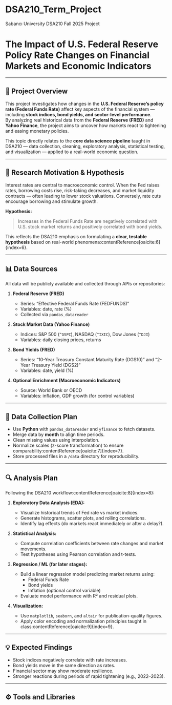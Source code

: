 # DSA210_Term_Project
Sabancı University DSA210 Fall 2025 Project
# The Impact of U.S. Federal Reserve Policy Rate Changes on Financial Markets and Economic Indicators

---

## 📘 Project Overview
This project investigates how changes in the **U.S. Federal Reserve’s policy rate (Federal Funds Rate)** affect key aspects of the financial system — including **stock indices, bond yields, and sector-level performance**.  
By analyzing real historical data from the **Federal Reserve (FRED)** and **Yahoo Finance**, the project aims to uncover how markets react to tightening and easing monetary policies.  

This topic directly relates to the **core data science pipeline** taught in DSA210 — data collection, cleaning, exploratory analysis, statistical testing, and visualization — applied to a real-world economic question.

---

## 🧠 Research Motivation & Hypothesis
Interest rates are central to macroeconomic control. When the Fed raises rates, borrowing costs rise, risk-taking decreases, and market liquidity contracts — often leading to lower stock valuations. Conversely, rate cuts encourage borrowing and stimulate growth.

**Hypothesis:**  
> Increases in the Federal Funds Rate are negatively correlated with U.S. stock market returns and positively correlated with bond yields.

This reflects the DSA210 emphasis on formulating a **clear, testable hypothesis** based on real-world phenomena:contentReference[oaicite:6]{index=6}.

---

## 📊 Data Sources
All data will be publicly available and collected through APIs or repositories:

1. **Federal Reserve (FRED)**  
   - Series: “Effective Federal Funds Rate (FEDFUNDS)”  
   - Variables: date, rate (%)  
   - Collected via `pandas_datareader`

2. **Stock Market Data (Yahoo Finance)**  
   - Indices: S&P 500 (`^GSPC`), NASDAQ (`^IXIC`), Dow Jones (`^DJI`)  
   - Variables: daily closing prices, returns  

3. **Bond Yields (FRED)**  
   - Series: “10-Year Treasury Constant Maturity Rate (DGS10)” and “2-Year Treasury Yield (DGS2)”  
   - Variables: date, yield (%)  

4. **Optional Enrichment (Macroeconomic Indicators)**  
   - Source: World Bank or OECD  
   - Variables: inflation, GDP growth (for control variables)

---

## 🧩 Data Collection Plan
- Use **Python** with `pandas_datareader` and `yfinance` to fetch datasets.  
- Merge data by **month** to align time periods.  
- Clean missing values using interpolation.  
- Normalize scales (z-score transformation) to ensure comparability:contentReference[oaicite:7]{index=7}.  
- Store processed files in a `/data` directory for reproducibility.

---

## 🔍 Analysis Plan
Following the DSA210 workflow:contentReference[oaicite:8]{index=8}:

1. **Exploratory Data Analysis (EDA):**  
   - Visualize historical trends of Fed rate vs market indices.  
   - Generate histograms, scatter plots, and rolling correlations.  
   - Identify lag effects (do markets react immediately or after a delay?).  

2. **Statistical Analysis:**  
   - Compute correlation coefficients between rate changes and market movements.  
   - Test hypotheses using Pearson correlation and t-tests.  

3. **Regression / ML (for later stages):**  
   - Build a linear regression model predicting market returns using:  
     - Federal Funds Rate  
     - Bond yields  
     - Inflation (optional control variable)  
   - Evaluate model performance with R² and residual plots.

4. **Visualization:**  
   - Use `matplotlib`, `seaborn`, and `altair` for publication-quality figures.  
   - Apply color encoding and normalization principles taught in class:contentReference[oaicite:9]{index=9}.  

---

## 💡 Expected Findings
- Stock indices negatively correlate with rate increases.  
- Bond yields move in the same direction as rates.  
- Financial sector may show moderate resilience.  
- Stronger reactions during periods of rapid tightening (e.g., 2022–2023).  

---

## ⚙️ Tools and Libraries
